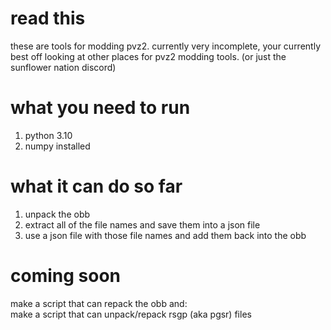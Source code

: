 # read this
these are tools for modding pvz2. 
currently very incomplete,
your currently best off looking at other places for pvz2 modding tools.
(or just the sunflower nation discord)
# what you need to run
1. python 3.10  
2. numpy installed
# what it can do so far  
1. unpack the obb  
2. extract all of the file names and save them into a json file
3. use a json file with those file names and add them back into the obb  
# coming soon
make a script that can repack the obb and:  
make a script that can unpack/repack rsgp (aka pgsr) files
